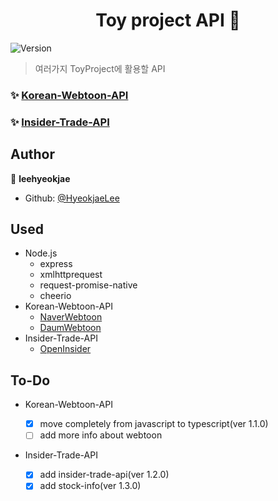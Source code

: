 <h1 align="center">Toy project API 👋</h1>
<p>
  <img alt="Version" src="https://img.shields.io/badge/version-1.3.0-blue.svg?cacheSeconds=2592000" />
</p>

> 여러가지 ToyProject에 활용할 API <br>

### ✨ [Korean-Webtoon-API](https://toy-projects-api.herokuapp.com/webtoon/all)

### ✨ [Insider-Trade-API](https://toy-projects-api.herokuapp.com/insidertrade/list)

## Author

👤 **leehyeokjae**

- Github: [@HyeokjaeLee](https://github.com/HyeokjaeLee)

## Used

- Node.js
  - express
  - xmlhttprequest
  - request-promise-native
  - cheerio
- Korean-Webtoon-API
  - [NaverWebtoon](https://comic.naver.com)
  - [DaumWebtoon](http://webtoon.daum.net)
- Insider-Trade-API
  - [OpenInsider](http://openinsider.com)

## To-Do

- Korean-Webtoon-API

  - [x] move completely from javascript to typescript(ver 1.1.0)<br>
  - [ ] add more info about webtoon<br>

- Insider-Trade-API
  - [x] add insider-trade-api(ver 1.2.0)<br>
  - [x] add stock-info(ver 1.3.0)<br>
